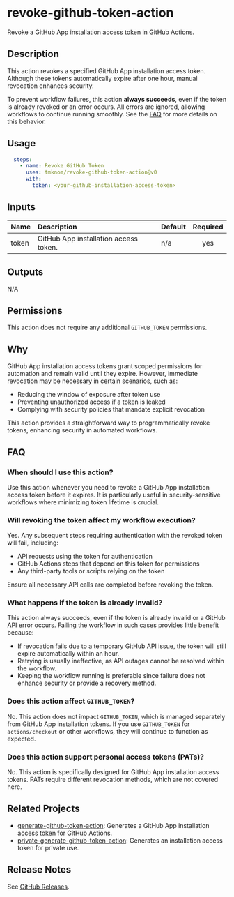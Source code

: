 # revoke-github-token-action

Revoke a GitHub App installation access token in GitHub Actions.

<!-- actdocs start -->

## Description

This action revokes a specified GitHub App installation access token.
Although these tokens automatically expire after one hour, manual revocation enhances security.

To prevent workflow failures, this action **always succeeds**,
even if the token is already revoked or an error occurs.
All errors are ignored, allowing workflows to continue running smoothly.
See the [FAQ](#what-happens-if-the-token-is-already-invalid) for more details on this behavior.

## Usage

```yaml
  steps:
    - name: Revoke GitHub Token
      uses: tmknom/revoke-github-token-action@v0
      with:
        token: <your-github-installation-access-token>
```

## Inputs

| Name | Description | Default | Required |
| :--- | :---------- | :------ | :------: |
| token | GitHub App installation access token. | n/a | yes |

## Outputs

N/A

<!-- actdocs end -->

## Permissions

This action does not require any additional `GITHUB_TOKEN` permissions.

## Why

GitHub App installation access tokens grant scoped permissions for automation and remain valid until they expire.
However, immediate revocation may be necessary in certain scenarios, such as:

- Reducing the window of exposure after token use
- Preventing unauthorized access if a token is leaked
- Complying with security policies that mandate explicit revocation

This action provides a straightforward way to programmatically revoke tokens,
enhancing security in automated workflows.

## FAQ

### When should I use this action?

Use this action whenever you need to revoke a GitHub App installation access token before it expires.
It is particularly useful in security-sensitive workflows where minimizing token lifetime is crucial.

### Will revoking the token affect my workflow execution?

Yes.
Any subsequent steps requiring authentication with the revoked token will fail, including:

- API requests using the token for authentication
- GitHub Actions steps that depend on this token for permissions
- Any third-party tools or scripts relying on the token

Ensure all necessary API calls are completed before revoking the token.

### What happens if the token is already invalid?

This action always succeeds, even if the token is already invalid or a GitHub API error occurs.
Failing the workflow in such cases provides little benefit because:

- If revocation fails due to a temporary GitHub API issue, the token will still expire automatically within an hour.
- Retrying is usually ineffective, as API outages cannot be resolved within the workflow.
- Keeping the workflow running is preferable since failure does not enhance security or provide a recovery method.

### Does this action affect `GITHUB_TOKEN`?

No.
This action does not impact `GITHUB_TOKEN`, which is managed separately from GitHub App installation tokens.
If you use `GITHUB_TOKEN` for `actions/checkout` or other workflows, they will continue to function as expected.

### Does this action support personal access tokens (PATs)?

No.
This action is specifically designed for GitHub App installation access tokens.
PATs require different revocation methods, which are not covered here.

## Related Projects

- [generate-github-token-action](https://github.com/tmknom/generate-github-token-action): Generates a GitHub App installation access token for GitHub Actions.
- [private-generate-github-token-action](https://github.com/tmknom/private-generate-github-token-action): Generates an installation access token for private use.

## Release Notes

See [GitHub Releases][releases].

[releases]: https://github.com/tmknom/revoke-github-token-action/releases
